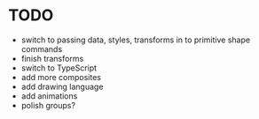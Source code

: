# TODO

  - switch to passing data, styles, transforms in to primitive shape commands
  - finish transforms
  - switch to TypeScript
  - add more composites
  - add drawing language
  - add animations
  - polish groups?
  